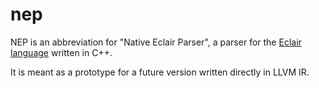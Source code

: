 # nep

NEP is an abbreviation for "Native Eclair Parser", a parser for the [Eclair
language](https://github.com/luc-tielen/eclair-lang) written in C++.

It is meant as a prototype for a future version written directly in LLVM IR.
